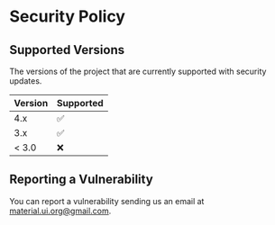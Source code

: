 # Security Policy

## Supported Versions

The versions of the project that are currently supported with security updates.

| Version | Supported          |
| ------- | ------------------ |
| 4.x | :white_check_mark: |
| 3.x | :white_check_mark: |
| < 3.0 | :x: |

## Reporting a Vulnerability

You can report a vulnerability sending us an email at material.ui.org@gmail.com.
